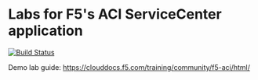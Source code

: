 # Labs for F5's ACI ServiceCenter application
[![Build Status](https://travis-ci.com/f5devcentral/f5-aci-labs.svg?branch=master)](https://travis-ci.com/f5devcentral/f5-aci-labs)

Demo lab guide: https://clouddocs.f5.com/training/community/f5-aci/html/
